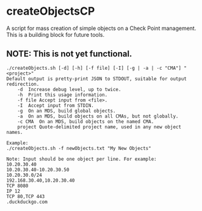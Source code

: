# createObjectsCP
A script for mass creation of simple objects on a Check Point management. This is a building block for future tools.

## NOTE: This is not yet functional.
```Usage:
./createObjects.sh [-d] [-h] [-f file] [-I] [-g | -a | -c "CMA"] "<project>"
Default output is pretty-print JSON to STDOUT, suitable for output redirection.
	-d	Increase debug level, up to twice.
	-h	Print this usage information.
	-f file	Accept input from <file>.
	-I	Accept input from STDIN.
	-g	On an MDS, build global objects.
	-a	On an MDS, build objects on all CMAs, but not globally.
	-c CMA	On an MDS, build objects on the named CMA.
	project	Quote-delimited project name, used in any new object names.

Example:
./createObjects.sh -f newObjects.txt "My New Objects"

Note: Input should be one object per line. For example:
10.20.30.40
10.20.30.40-10.20.30.50
10.20.30.0/24
192.168.30.40,10.20.30.40
TCP 8080
IP 12
TCP 80,TCP 443
.duckduckgo.com
```
